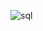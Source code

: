![sql](https://github.com/bilelhichem/Sql-Commande/assets/101928436/effb3866-5835-4ea7-8ff6-0b92bcf1c989)
